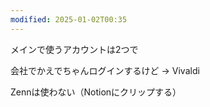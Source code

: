 ```yaml
---
modified: 2025-01-02T00:35
---
```

  

メインで使うアカウントは2つで

  

会社でかえでちゃんログインするけど → Vivaldi

  

Zennは使わない（Notionにクリップする）